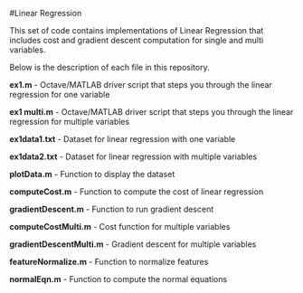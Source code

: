 #Linear Regression

This set of code contains implementations of Linear Regression that includes cost and gradient descent computation for single and multi variables.

Below is the description of each file in this repository.

**ex1.m** - Octave/MATLAB driver script that steps you through the linear regression for one variable

**ex1 multi.m** - Octave/MATLAB driver script that steps you through the linear regression for multiple variables

**ex1data1.txt** - Dataset for linear regression with one variable

**ex1data2.txt** - Dataset for linear regression with multiple variables

**plotData.m** - Function to display the dataset

**computeCost.m** - Function to compute the cost of linear regression

**gradientDescent.m** - Function to run gradient descent

**computeCostMulti.m** - Cost function for multiple variables

**gradientDescentMulti.m** - Gradient descent for multiple variables

**featureNormalize.m** - Function to normalize features

**normalEqn.m** - Function to compute the normal equations

